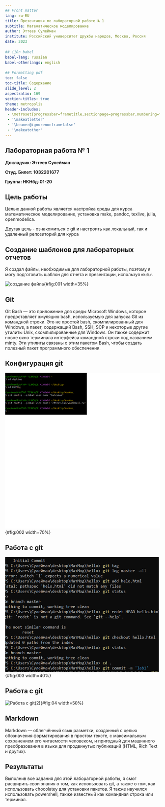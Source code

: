 ```yaml
---
## Front matter
lang: ru-RU
title: Презентация по лабораторной работе № 1
subtitle: Математическое моделирование
author: Эттеев Сулейман
institute: Российский университет дружбы народов, Москва, Россия
date: 2023

## i18n babel
babel-lang: russian
babel-otherlangs: english

## Formatting pdf
toc: false
toc-title: Содержание
slide_level: 2
aspectratio: 169
section-titles: true
theme: metropolis
header-includes:
 - \metroset{progressbar=frametitle,sectionpage=progressbar,numbering=fraction}
 - '\makeatletter'
 - '\beamer@ignorenonframefalse'
 - '\makeatother'
---
```

## Лабораторная работа № 1

**Докладчик: Эттеев Сулейман**

**Студ. Билет: 1032201677**

**Группа: НКНбд-01-20**

## Цель работы

Целью данной работы является настройка среды для курса математическое моделирование, установка make, pandoc, texlive, julia, openmodelica.

Другая цель - ознакомиться с git и настроить как локальный, так и удаленный репозиторий для курса

## Cоздание шаблонов для лабораторных отчетов

Я создал файлы, необходимые для лабораторной работы, поэтому я могу подготовить шаблон для отчета и презентации, используя `mkdir`.

![создание файла](image/1.jpg){#fig:001 width=35%}

## Git

Git Bash — это приложение для среды Microsoft Windows, которое предоставляет эмуляцию bash, используемую для запуска Git из командной строки. Это не простой bash, скомпилированный для Windows, а пакет, содержащий Bash, SSH, SCP и некоторые другие утилиты Unix, скомпилированные для Windows. Он также содержит новое окно терминала интерфейса командной строки под названием minty. Эти утилиты связаны с этим пакетом Bash, чтобы создать полезный пакет программного обеспечения.

## Конфигурация git

![имя и email](image/1.1.1.png){#fig:002 width=70%}

## Работа с git

![Работа с git(1)](image/1.4.2.png){#fig:003 width=40%}

## Работа с git

![Работа с git(2)](image/1.14.5.jpg){#fig:04 width=50%}

## Markdown

Markdown — облегчённый язык разметки, созданный с целью обозначения форматирования в простом тексте, с максимальным сохранением его читаемости человеком, и пригодный для машинного преобразования в языки для продвинутых публикаций (HTML, Rich Text и других).

## Результаты

Выполнив все задания для этой лабораторной работы, я смог расширить свои знания о том, как использовать git, а также о том, как использовать chocolatey для установки пакетов. Я также научился использовать powershell, также известный как командная строка или терминал.
